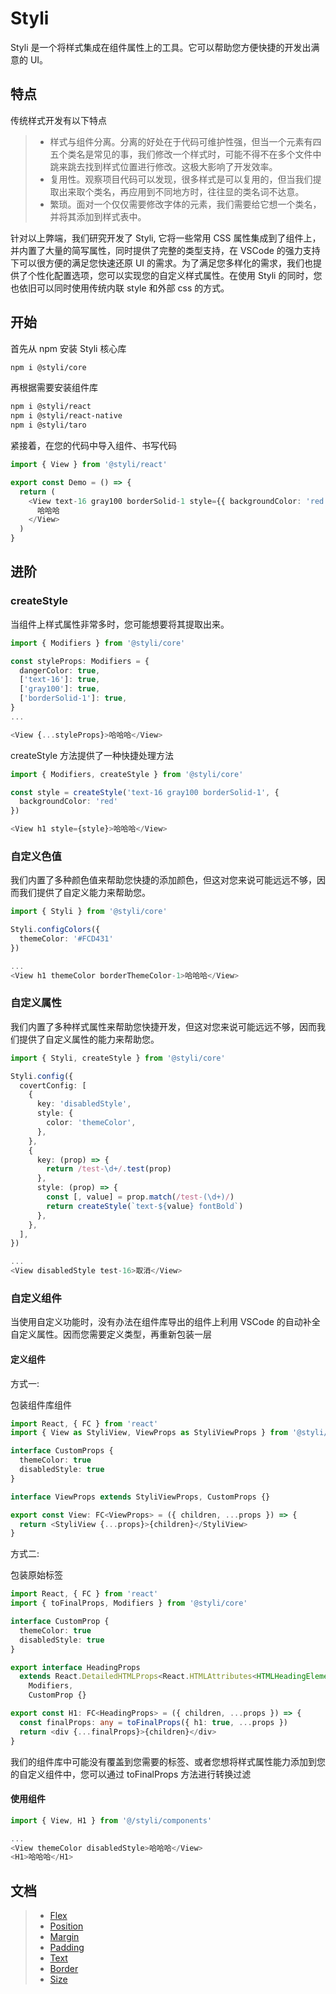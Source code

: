 # Styli

Styli 是一个将样式集成在组件属性上的工具。它可以帮助您方便快捷的开发出满意的 UI。

## 特点

传统样式开发有以下特点

> - 样式与组件分离。分离的好处在于代码可维护性强，但当一个元素有四五个类名是常见的事，我们修改一个样式时，可能不得不在多个文件中跳来跳去找到样式位置进行修改。这极大影响了开发效率。
> - 复用性。观察项目代码可以发现，很多样式是可以复用的，但当我们提取出来取个类名，再应用到不同地方时，往往显的类名词不达意。
> - 繁琐。面对一个仅仅需要修改字体的元素，我们需要给它想一个类名，并将其添加到样式表中。

针对以上弊端，我们研究开发了 Styli, 它将一些常用 CSS 属性集成到了组件上，并内置了大量的简写属性，同时提供了完整的类型支持，在 VSCode 的强力支持下可以很方便的满足您快速还原 UI 的需求。为了满足您多样化的需求，我们也提供了个性化配置选项，您可以实现您的自定义样式属性。在使用 Styli 的同时，您也依旧可以同时使用传统内联 style 和外部 css 的方式。

## 开始

首先从 npm 安装 Styli 核心库

```bash
npm i @styli/core
```

再根据需要安装组件库

```bash
npm i @styli/react
npm i @styli/react-native
npm i @styli/taro
```

紧接着，在您的代码中导入组件、书写代码

```typescript
import { View } from '@styli/react'

export const Demo = () => {
  return (
    <View text-16 gray100 borderSolid-1 style={{ backgroundColor: 'red' }} className="demo">
      哈哈哈
    </View>
  )
}
```

## 进阶

### createStyle

当组件上样式属性非常多时，您可能想要将其提取出来。

```typescript
import { Modifiers } from '@styli/core'

const styleProps: Modifiers = {
  dangerColor: true,
  ['text-16']: true,
  ['gray100']: true,
  ['borderSolid-1']: true,
}
...

<View {...styleProps}>哈哈哈</View>
```

createStyle 方法提供了一种快捷处理方法

```typescript
import { Modifiers, createStyle } from '@styli/core'

const style = createStyle('text-16 gray100 borderSolid-1', {
  backgroundColor: 'red'
})

<View h1 style={style}>哈哈哈</View>
```

### 自定义色值

我们内置了多种颜色值来帮助您快捷的添加颜色，但这对您来说可能远远不够，因而我们提供了自定义能力来帮助您。

```typescript
import { Styli } from '@styli/core'

Styli.configColors({
  themeColor: '#FCD431'
})

...
<View h1 themeColor borderThemeColor-1>哈哈哈</View>
```

### 自定义属性

我们内置了多种样式属性来帮助您快捷开发，但这对您来说可能远远不够，因而我们提供了自定义属性的能力来帮助您。

```typescript
import { Styli, createStyle } from '@styli/core'

Styli.config({
  covertConfig: [
    {
      key: 'disabledStyle',
      style: {
        color: 'themeColor',
      },
    },
    {
      key: (prop) => {
        return /test-\d+/.test(prop)
      },
      style: (prop) => {
        const [, value] = prop.match(/test-(\d+)/)
        return createStyle(`text-${value} fontBold`)
      },
    },
  ],
})

...
<View disabledStyle test-16>取消</View>
```

### 自定义组件

当使用自定义功能时，没有办法在组件库导出的组件上利用 VSCode 的自动补全自定义属性。因而您需要定义类型，再重新包装一层

#### 定义组件

方式一:

包装组件库组件

```typescript
import React, { FC } from 'react'
import { View as StyliView, ViewProps as StyliViewProps } from '@styli/react'

interface CustomProps {
  themeColor: true
  disabledStyle: true
}

interface ViewProps extends StyliViewProps, CustomProps {}

export const View: FC<ViewProps> = ({ children, ...props }) => {
  return <StyliView {...props}>{children}</StyliView>
}
```

方式二:

包装原始标签

```typescript
import React, { FC } from 'react'
import { toFinalProps, Modifiers } from '@styli/core'

interface CustomProp {
  themeColor: true
  disabledStyle: true
}

export interface HeadingProps
  extends React.DetailedHTMLProps<React.HTMLAttributes<HTMLHeadingElement>, HTMLHeadingElement>,
    Modifiers,
    CustomProp {}

export const H1: FC<HeadingProps> = ({ children, ...props }) => {
  const finalProps: any = toFinalProps({ h1: true, ...props })
  return <div {...finalProps}>{children}</div>
}
```

我们的组件库中可能没有覆盖到您需要的标签、或者您想将样式属性能力添加到您的自定义组件中，您可以通过 toFinalProps 方法进行转换过滤

#### 使用组件

```typescript
import { View, H1 } from '@/styli/components'

...
<View themeColor disabledStyle>哈哈哈</View>
<H1>哈哈哈</H1>
```

## 文档

> - [Flex](!#)
> - [Position](!#)
> - [Margin](!#)
> - [Padding](!#)
> - [Text](!#)
> - [Border](!#)
> - [Size](!#)
